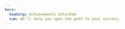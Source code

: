 ```yaml
---
hero:
  heading: Achievements Unlocked
  sub: We'll help you open the path to your success.
---
```

